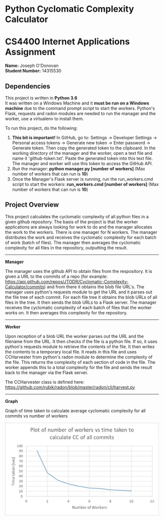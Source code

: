 # Python Cyclomatic Complexity Calculator
# CS4400 Internet Applications Assignment
**Name:** Joseph O'Donovan  
**Student Number:** 14315530

## Dependencies
This project is written in **Python 3.6**  
It was written on a Windows Machine and it **must be run on a Windows machine** due to the command prompt script to start the workers.
Python's Flask, requests and radon modules are needed to run the manager and the worker, use a virtualenv to install them.

To run this project, do the following:

1. **This bit is important!** In GitHub, go to: Settings -> Developer Settings -> Personal access tokens -> Generate new token -> Enter password -> Generate token. Then copy the generated token to the clipboard. In the working directory of the manager and the worker, open a text file and name it 'github-token.txt'. Paste the generated token into this text file. The manager and worker will use this token to access the GitHub API.
2. Run the manager: **python manager.py [number of workers]** (Max number of workers that can run is **10**)
3. Once the Manager's Flask server is running, run the run_workers.cmd script to start the workers: **run_workers.cmd [number of workers]** (Max number of workers that can run is **10**)


## Project Overview
This project calculates the cyclomatic complexity of all python files in a given github repository. The basis of the project is that the worker applications are always looking for work to do and the manager allocates the work to the workers. There is one manager for N workers. The manager distributes the work and receives the cyclomatic complexity for each batch of work (batch of files). The manager then averages the cyclomatic complexity for all files in the repository, outputting the result.

----

**Manager**

The manager uses the github API to obtain files from the respository. It is given a URL to the commits of a repo (for example: https://api.github.com/repos/JTODR/Cyclomatic-Complexity-Calculator/commits) and from there it obtains the blob file URL's. The manager uses python's requests module to get the URL and it parses out the file tree of each commit. For each file tree it obtains the blob URLs of all files in the tree. It then sends the blob URLs to a Flask server. The manager receives the cyclomatic complexity of each batch of files that the worker works on. It then averages this complexity for the repository.


----

**Worker**

Upon reception of a blob URL the worker parses out the URL and the filename from the URL. It then checks if the file is a python file. If so, it uses python's requests module to retrieve the contents of the file. It then writes the contents to a temporary local file. It reads in this file and uses CCHarvester from python's radon module to determine the complexity of the file. This returns the complexity of each section of code in the file. The worker appends this to a total complexity for the file and sends the result back to the manager via the Flask server.

The CCHarvester class is defined here: https://github.com/rubik/radon/blob/master/radon/cli/harvest.py


----

**Graph**

Graph of time taken to calculate average cyclomatic complexity for all commits vs number of workers

![alt text](https://github.com/JTODR/Cyclomatic-Complexity-Calculator/blob/master/graph.jpg "graph.jpg")